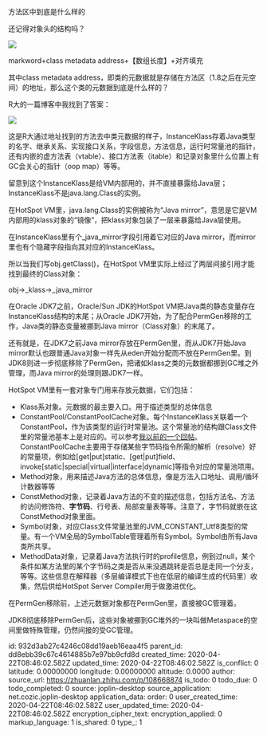 方法区中到底是什么样的

还记得对象头的结构吗？

![](:/66566ccb2d6c48b2ac8d619ca430549e)

markword+class metadata address+【数组长度】+对齐填充

其中class metadata address，即类的元数据就是存储在方法区（1.8之后在元空间）的地址，那么这个类的元数据到底是什么样的？

R大的一篇博客中我找到了答案：

![](:/2d360cf8d7714375bd2e3e311019dbb2)

这是R大通过地址找到的方法去中类元数据的样子，InstanceKlass存着Java类型的名字、继承关系、实现接口关系，字段信息，方法信息，运行时常量池的指针，还有内嵌的虚方法表（vtable）、接口方法表（itable）和记录对象里什么位置上有GC会关心的指针（oop map）等等。

留意到这个InstanceKlass是给VM内部用的，并不直接暴露给Java层；InstanceKlass不是java.lang.Class的实例。

在HotSpot VM里，java.lang.Class的实例被称为“Java mirror”，意思是它是VM内部用的klass对象的“镜像”，把klass对象包装了一层来暴露给Java层使用。

在InstanceKlass里有个\_java\_mirror字段引用着它对应的Java mirror，而mirror里也有个隐藏字段指向其对应的InstanceKlass。

所以当我们写obj.getClass()，在HotSpot VM里实际上经过了两层间接引用才能找到最终的Class对象：

obj->\_klass->\_java_mirror

在Oracle JDK7之前，Oracle/Sun JDK的HotSpot VM把Java类的静态变量存在InstanceKlass结构的末尾；从Oracle JDK7开始，为了配合PermGen移除的工作，Java类的静态变量被挪到Java mirror（Class对象）的末尾了。

还有就是，在JDK7之前Java mirror存放在PermGen里，而从JDK7开始Java mirror默认也跟普通Java对象一样先从eden开始分配而不放在PermGen里。到JDK8则进一步彻底移除了PermGen，把诸如klass之类的元数据都挪到GC堆之外管理，而Java mirror的处理则跟JDK7一样。

HotSpot VM里有一套对象专门用来存放元数据，它们包括：

- Klass系对象。元数据的最主要入口。用于描述类型的总体信息
- ConstantPool/ConstantPoolCache对象。每个InstanceKlass关联着一个ConstantPool，作为该类型的运行时常量池。这个常量池的结构跟Class文件里的常量池基本上是对应的。可以参考[我以前的一个回帖](http://hllvm.group.iteye.com/group/topic/26412#post-187861)。ConstantPoolCache主要用于存储某些字节码指令所需的解析（resolve）好的常量项，例如给\[get|put\]static、\[get|put\]field、invoke\[static|special|virtual|interface|dynamic\]等指令对应的常量池项用。
- Method对象，用来描述Java方法的总体信息，像是方法入口地址、调用/循环计数器等等
- ConstMethod对象，记录着Java方法的不变的描述信息，包括方法名、方法的访问修饰符、**字节码**、行号表、局部变量表等等。注意了，字节码就嵌在这ConstMethod对象里面。
- Symbol对象，对应Class文件常量池里的JVM\_CONSTANT\_Utf8类型的常量。有一个VM全局的SymbolTable管理着所有Symbol。Symbol由所有Java类所共享。
- MethodData对象，记录着Java方法执行时的profile信息，例到过null，某个条件如某方法里的某个字节码之类是否从来没遇跳转是否总是走同一个分支，等等。这些信息在解释器（多层编译模式下也在低层的编译生成的代码里）收集，然后供给HotSpot Server Compiler用于做激进优化。

在PermGen移除前，上述元数据对象都在PermGen里，直接被GC管理着。

JDK8彻底移除PermGen后，这些对象被挪到GC堆外的一块叫做Metaspace的空间里做特殊管理，仍然间接的受GC管理。

id: 932d3ab27c4246c08dd19aeb16eaa4f5
parent_id: dd8ebb39c67c4614885b7e97bb9cfd8d
created_time: 2020-04-22T08:46:02.582Z
updated_time: 2020-04-22T08:46:02.582Z
is_conflict: 0
latitude: 0.00000000
longitude: 0.00000000
altitude: 0.0000
author: 
source_url: https://zhuanlan.zhihu.com/p/108668874
is_todo: 0
todo_due: 0
todo_completed: 0
source: joplin-desktop
source_application: net.cozic.joplin-desktop
application_data: 
order: 0
user_created_time: 2020-04-22T08:46:02.582Z
user_updated_time: 2020-04-22T08:46:02.582Z
encryption_cipher_text: 
encryption_applied: 0
markup_language: 1
is_shared: 0
type_: 1